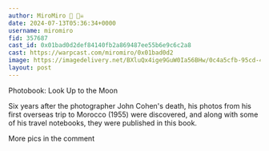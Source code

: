 ```yaml
---
author: MiroMiro 🔵 🏴‍☠️
date: 2024-07-13T05:36:34+0000
username: miromiro
fid: 357687
cast_id: 0x01bad0d2def84140fb2a869487ee55b6e9c6c2a8
cast: https://warpcast.com/miromiro/0x01bad0d2
image: https://imagedelivery.net/BXluQx4ige9GuW0Ia56BHw/0c4a5cfb-95cd-4d72-cf1d-f714453cb500/original
layout: post
---
```

Photobook: Look Up to the Moon   
  
Six years after the photographer John Cohen's death, his photos from his first overseas trip to Morocco (1955) were discovered, and along with some of his travel notebooks, they were published in this book.  
  
More pics in the comment  

<img src='https://imagedelivery.net/BXluQx4ige9GuW0Ia56BHw/0c4a5cfb-95cd-4d72-cf1d-f714453cb500/original' alt='' referrerpolicy='no-referrer'/>